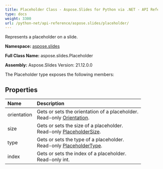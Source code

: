 ```yaml
---
title: Placeholder Class - Aspose.Slides for Python via .NET - API Reference
type: docs
weight: 3300
url: /python-net/api-reference/aspose.slides/placeholder/
---
```


Represents a placeholder on a slide.

**Namespace:** [aspose.slides](/python-net/api-reference/aspose.slides/)

**Full Class Name:** aspose.slides.Placeholder

**Assembly:**  Aspose.Slides Version: 21.12.0.0

The Placeholder type exposes the following members:
## **Properties**
|**Name**|**Description**|
| :- | :- |
|orientation|Gets or sets the orientation of a placeholder.<br/>            Read-only [Orientation](/python-net/api-reference/aspose.slides/orientation/).|
|size|Gets or sets the size of a placeholder.<br/>            Read-only [PlaceholderSize](/python-net/api-reference/aspose.slides/placeholdersize/).|
|type|Gets or sets the type of a placeholder.<br/>            Read-only [PlaceholderType](/python-net/api-reference/aspose.slides/placeholdertype/).|
|index|Gets or sets the index of a placeholder.<br/>            Read-only int.|
